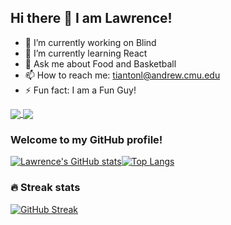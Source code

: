 ## Hi there 👋 I am Lawrence!

- 🔭 I’m currently working on Blind
- 🌱 I’m currently learning React 
- 💬 Ask me about Food and Basketball
- 📫 How to reach me: tiantonl@andrew.cmu.edu
- ⚡ Fun fact: I am a Fun Guy!

<a href="https://github.com/lawrencelilol/github-readme-stats">
  <img align="center" src="https://github-readme-stats.vercel.app/api/pin/?username=lawrencelilol&repo=github-readme-stats" />
</a>
<a href="https://github.com/lawrencelilol/convoychat">
  <img align="center" src="https://github-readme-stats.vercel.app/api/pin/?username=lawrencelilol&repo=convoychat" />
</a>


### Welcome to my GitHub profile!

[![Lawrence's GitHub stats](https://github-readme-stats.vercel.app/api?username=lawrencelilol)![Top Langs](https://github-readme-stats.vercel.app/api/top-langs/?username=lawrencelilol&layout=compact)](https://github.com/lawrencelilol/github-readme-stats) 

### 🔥 Streak stats
[![GitHub Streak](http://github-readme-streak-stats.herokuapp.com?user=lawrencelilol&date_format=M%20j%5B%2C%20Y%5D)](https://git.io/streak-stats)


